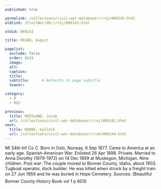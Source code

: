 ```yaml
---
published: true

permalink: /collections/civil-war-database/r/roj/009143.html
oldlink: /CivilWar/db/r/roj/009143.html

oldid: 009143

title: ROJAN, August

pagelist:
  exclude: false
  order: 9143
  image: 
  alt:
  caption:
  title:
  subtitle:      # Defaults to page subtitle
  teaser:

category: 
  - R 
  - ROJ

previous:
  title: ROISLAND, Jacob
  url: /collections/civil-war-database/r/roi/009142.html  
next:
  title: ROKNE, Gulleik
  url: /collections/civil-war-database/r/rok/009144.html   
---
```

MI 34th Inf Co C. Born in Oslo, Norway, 6 Sep 1877. Came to America at an early age. Spanish-American War: Enlisted 26 Apr 1898. Private. Married to Anna Dorothy (1879-1972) on 14 Dec 1899 at Muskegon, Michigan. Nine children. Post war: The couple moved to Bonner County, Idaho, about 1903. Tugboat operator, dock builder. He was killed when struck by a freight train on 27 Jun 1959 and he was buried in Hope Cemetery. Sources: (&#147;Beautiful Bonner County History Book&#148; vol 1 p 603)